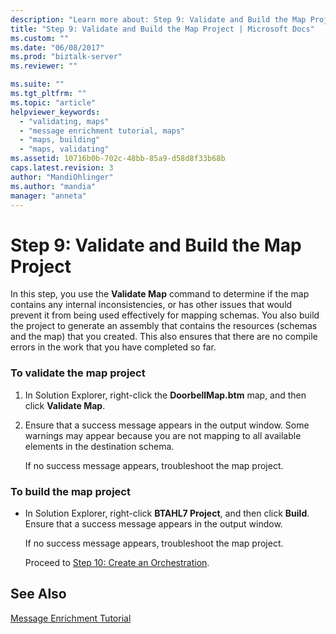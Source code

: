 ```yaml
---
description: "Learn more about: Step 9: Validate and Build the Map Project"
title: "Step 9: Validate and Build the Map Project | Microsoft Docs"
ms.custom: ""
ms.date: "06/08/2017"
ms.prod: "biztalk-server"
ms.reviewer: ""

ms.suite: ""
ms.tgt_pltfrm: ""
ms.topic: "article"
helpviewer_keywords: 
  - "validating, maps"
  - "message enrichment tutorial, maps"
  - "maps, building"
  - "maps, validating"
ms.assetid: 10716b0b-702c-48bb-85a9-d58d8f33b68b
caps.latest.revision: 3
author: "MandiOhlinger"
ms.author: "mandia"
manager: "anneta"
---
```

# Step 9: Validate and Build the Map Project
In this step, you use the **Validate Map** command to determine if the map contains any internal inconsistencies, or has other issues that would prevent it from being used effectively for mapping schemas. You also build the project to generate an assembly that contains the resources (schemas and the map) that you created. This also ensures that there are no compile errors in the work that you have completed so far.  
  
### To validate the map project  
  
1.  In Solution Explorer, right-click the **DoorbellMap.btm** map, and then click **Validate Map**.  
  
2.  Ensure that a success message appears in the output window. Some warnings may appear because you are not mapping to all available elements in the destination schema.  
  
     If no success message appears, troubleshoot the map project.  
  
### To build the map project  
  
- In Solution Explorer, right-click **BTAHL7 Project**, and then click **Build**. Ensure that a success message appears in the output window.  
  
   If no success message appears, troubleshoot the map project.  
  
  Proceed to [Step 10: Create an Orchestration](../../adapters-and-accelerators/accelerator-hl7/step-10-create-an-orchestration.md).  
  
## See Also  
 [Message Enrichment Tutorial](../../adapters-and-accelerators/accelerator-hl7/message-enrichment-tutorial.md)
